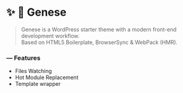 # :sparkles: :volcano: Genese

> Genese is a WordPress starter theme with a modern front-end development workflow.<br> Based on HTML5 Boilerplate, BrowserSync & WebPack (HMR).

### — Features

* Files Watching
* Hot Module Replacement
* Template wrapper

